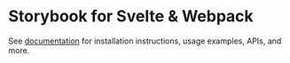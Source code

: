 # Storybook for Svelte & Webpack

See [documentation](https://storybook.js.org/docs/8.0/get-started/svelte-webpack5?renderer=svelte) for installation instructions, usage examples, APIs, and more.
